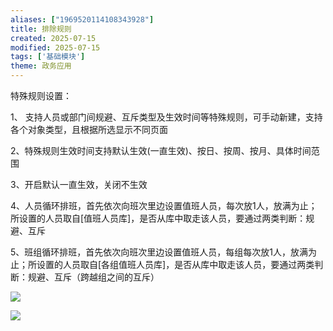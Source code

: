 ```yaml
---
aliases: ["1969520114108343928"]
title: 排除规则
created: 2025-07-15
modified: 2025-07-15
tags: ['基础模块']
theme: 政务应用
---
```


特殊规则设置：

1、 支持人员或部门间规避、互斥类型及生效时间等特殊规则，可手动新建，支持各个对象类型，且根据所选显示不同页面

2、特殊规则生效时间支持默认生效(一直生效)、按日、按周、按月、具体时间范围

3、开启默认一直生效，关闭不生效

4、人员循环排班，首先依次向班次里边设置值班人员，每次放1人，放满为止；所设置的人员取自[值班人员库]，是否从库中取走该人员，要通过两类判断：规避、互斥

5、班组循环排班，首先依次向班次里边设置值班人员，每组每次放1人，放满为止；所设置的人员取自[各组值班人员库]，是否从库中取走该人员，要通过两类判断：规避、互斥（跨越组之间的互斥）

![](88af4ea0708a7a5514517d2509257581.jpg)

![](6ab945a5f34a10c501b953d46dc40805.jpg)